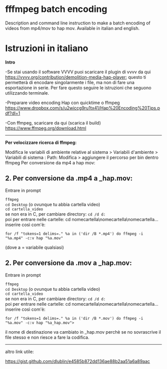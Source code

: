 # fffmpeg batch encoding
Description and command line instruction to make a batch encoding of videos from mp4/mov to hap mov.
Available in italian and english.


<h1><b>Istruzioni in italiano</b></h1>


<b> Intro </b>

-Se stai usando il software VVVV puoi scaricare il plugin di vvvv da qui https://vvvv.org/contribution/demolition-media-hap-player; questo ti permetterà di encodare singolarmente i file, ma non di fare una esportazione in serie. Per fare questo seguire le istruzioni che seguono utilizzando terminale.

-Preparare video encoding Hap con quicktime o ffmpeg https://www.dropbox.com/s/u2wiccg9ru1tx41/Hap%20Encoding%20Tips.pdf?dl=1

-Con ffmpeg, scaricare da qui (scarica il build) https://www.ffmpeg.org/download.html


_______________________________________________________________________
<b>Per velocizzare ricerca di ffmpeg:</b>

Modifica le variabili di ambiente relative al sistema > Variabili d'ambiente > Variabili di sistema : Path: Modifica > aggiungere il percorso per bin dentro ffmpeg
Per conversione da mp4 a hap mov:

<h2><b>2. Per conversione da .mp4 a _hap.mov:</b></h2>

Entrare in prompt

```ffmpeg```
<br>```cd Desktop``` (o ovunque tu abbia cartella video)
<br>```cd cartella_video```
<br>se non era in C, per cambiare directory: ```cd /d d:```
<br>poi per entrare nelle cartelle: cd nomecartella\nomecartella\nomecartella...
<br>inserire così com'è:

```for /f "tokens=1 delims=." %a in ('dir /B *.mp4') do ffmpeg -i "%a.mp4" -c:v hap "%a.mov"```

(dove a = variabile qualsiasi)

<h2><b>2. Per conversione da .mov a _hap.mov:</b></h2>

Entrare in prompt

```ffmpeg```
<br>```cd Desktop``` (o ovunque tu abbia cartella video)
<br>```cd cartella_video```
<br>se non era in C, per cambiare directory: ```cd /d d:```
<br>poi per entrare nelle cartelle: cd nomecartella\nomecartella\nomecartella...
<br>inserire così com'è:

```for /f "tokens=1 delims=." %a in ('dir /B *.mov') do ffmpeg -i "%a.mov" -c:v hap "%a_hap.mov">```

il nome di destinazione va cambiato in _hap.mov perchè se no sovrascrive il file stesso e non riesce a fare la codifica.

_______________________________________________________________________

altro link utile:

https://gist.github.com/dlublin/e4585b872dd136ae88b2aa51a6a89aac

